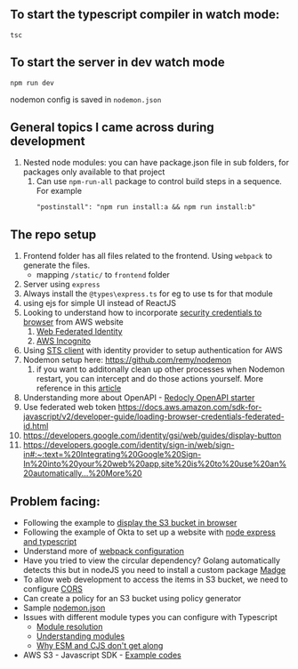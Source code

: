 ## To start the typescript compiler in watch mode:
```
tsc
```

## To start the server in dev watch mode
```
npm run dev
```
nodemon config is saved in `nodemon.json`

## General topics I came across during development
1. Nested node modules: you can have package.json file in sub folders, for packages only available to that project
   1. Can use `npm-run-all` package to control build steps in a sequence. For example
        ```
        "postinstall": "npm run install:a && npm run install:b"
        ```
## The repo setup

1. Frontend folder has all files related to the frontend. Using `webpack` to generate the files.
    - mapping `/static/` to `frontend` folder
2. Server using `express`
3. Always install the `@types\express.ts` for eg to use ts for that module
4. using ejs for simple UI instead of ReactJS
5. Looking to understand how to incorporate [security credentials to browser](https://docs.aws.amazon.com/sdk-for-javascript/v2/developer-guide/setting-credentials.html) from AWS website
   1. [Web Federated Identity](https://docs.aws.amazon.com/sdk-for-javascript/v2/developer-guide/loading-browser-credentials-federated-id.html)
   2. [AWS Incognito](https://docs.aws.amazon.com/sdk-for-javascript/v2/developer-guide/loading-browser-credentials-cognito.html)
6. Using [STS client](https://github.com/aws/aws-sdk-js/blob/307e82673b48577fce4389e4ce03f95064e8fe0d/lib/credentials/chainable_temporary_credentials.js) with identity provider to setup authentication for AWS
7. Nodemon setup here: https://github.com/remy/nodemon
   1. if you want to additonally clean up other processes when Nodemon restart, you can intercept and do those actions yourself. More reference in this [article](http://www.benjiegillam.com/2011/08/node-js-clean-restart-and-faster-development-with-nodemon/)
8. Understanding more about OpenAPI - [Redocly OpenAPI starter](https://github.com/Redocly/openapi-starter)
9. Use federated web token https://docs.aws.amazon.com/sdk-for-javascript/v2/developer-guide/loading-browser-credentials-federated-id.html
10. https://developers.google.com/identity/gsi/web/guides/display-button
11. https://developers.google.com/identity/sign-in/web/sign-in#:~:text=%20Integrating%20Google%20Sign-In%20into%20your%20web%20app,site%20is%20to%20use%20an%20automatically...%20More%20

## Problem facing:
- Following the example to [display the S3 bucket in browser](https://docs.aws.amazon.com/sdk-for-javascript/v3/developer-guide/s3-example-photos-view.html)
- Following the example of Okta to set up a website with [node express and typescript](https://developer.okta.com/blog/2018/11/15/node-express-typescript)
- Understand more of [webpack configuration](https://webpack.js.org/configuration/entry-context/)
- Have you tried to view the circular dependency? Golang automatically detects this but in nodeJS you need to install a custom package [Madge](https://github.com/pahen/madge)
- To allow web development to access the items in S3 bucket, we need to configure [CORS](https://docs.aws.amazon.com/AmazonS3/latest/userguide/cors.html)
- Can create a policy for an S3 bucket using policy generator
- Sample [nodemon.json](https://github.com/remy/nodemon/blob/master/doc/sample-nodemon.md)
- Issues with different module types you can configure with Typescript
  - [Module resolution](https://www.typescriptlang.org/docs/handbook/module-resolution.html)
  - [Understanding modules ](https://www.typescriptlang.org/tsconfig/#module)
  - [Why ESM and CJS don't get along](https://redfin.engineering/node-modules-at-war-why-commonjs-and-es-modules-cant-get-along-9617135eeca1)
- AWS S3 - Javascript SDK - [Example codes](https://github.com/awsdocs/aws-doc-sdk-examples/blob/master/javascriptv3/example_code/s3/README.md)
